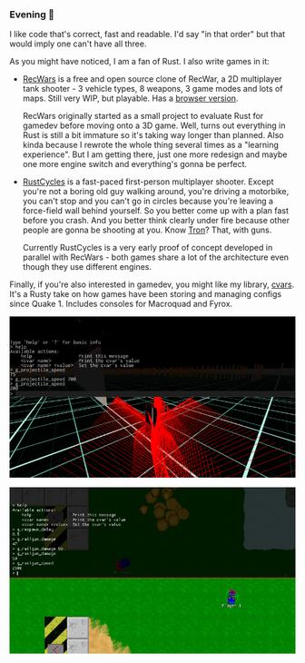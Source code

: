 ### Evening 👋

I like code that's correct, fast and readable. I'd say "in that order" but that would imply one can't have all three.

As you might have noticed, I am a fan of Rust. I also write games in it:

- [RecWars](https://github.com/martin-t/rec-wars) is a free and open source clone of RecWar, a 2D multiplayer tank shooter - 3 vehicle types, 8 weapons, 3 game modes and lots of maps. Still very WIP, but playable. Has a [browser version](https://martin-t.gitlab.io/gitlab-pages/rec-wars/macroquad.html).

  RecWars originally started as a small project to evaluate Rust for gamedev before moving onto a 3D game. Well, turns out everything in Rust is still a bit immature so it's taking way longer than planned. Also kinda because I rewrote the whole thing several times as a "learning experience". But I am getting there, just one more redesign and maybe one more engine switch and everything's gonna be perfect.

- [RustCycles](https://github.com/rustcycles/rustcycles) is a fast-paced first-person  multiplayer shooter. Except you're not a boring old guy walking around, you're driving a motorbike, you can't stop and you can't go in circles because you're leaving a force-field wall behind yourself. So you better come up with a plan fast before you crash. And you better think clearly under fire because other people are gonna be shooting at you. Know [Tron](https://www.youtube.com/watch?v=c1Eeu0lsozc&t=51s)? That, with guns.

  Currently RustCycles is a very early proof of concept developed in parallel with RecWars - both games share a lot of the architecture even though they use different engines.

Finally, if you're also interested in gamedev, you might like my library, [cvars](https://crates.io/crates/cvars). It's a Rusty take on how games have been storing and managing configs since Quake 1. Includes consoles for Macroquad and Fyrox.

![Macroquad console](https://github.com/martin-t/cvars/raw/HEAD/cvars-console-fyrox/screenshot.png)

![Fyrox console](https://github.com/martin-t/cvars/raw/HEAD/cvars-console-macroquad/screenshot.png)
